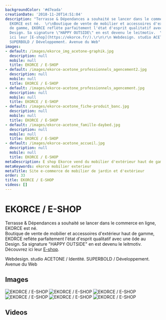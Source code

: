 ```yaml
---
backgroundColor: '#d7eada'
creationDate: '2018-11-20T14:51:04'
description: "Terrasse & Dépendances a souhaité se lancer dans le commerce en ligne,
  EKORCE est né.  \r\nBoutique de vente de mobilier et accessoires d'extérieur haut
  de gamme, EKORCE reflète parfaitement l'état d'esprit qualitatif avec une ôde au
  Design. Sa signature \"HAPPY OUTSIDE\" en est devenu le leitmotiv.  \r\nDécouvrez
  ici leur [E-shop](https://ekorce.fr/).\r\n\r\n Webdesign. studio ACETONE /  Identité.
  SUPERBOLD / Développement. Avenue du Web"
images:
- default: /images/ekorce_img_acetone-graphik.jpg
  description: null
  mobile: null
  title: EKORCE / E-SHOP
- default: /images/ekorce-acetone_professionnels_agencement2.jpg
  description: null
  mobile: null
  title: EKORCE / E-SHOP
- default: /images/ekorce-acetone_professionnels_agencement.jpg
  description: null
  mobile: null
  title: EKORCE / E-SHOP
- default: /images/ekorce-acetone_fiche-produit_banc.jpg
  description: null
  mobile: null
  title: EKORCE / E-SHOP
- default: /images/ekorce-acetone_famille-daybed.jpg
  description: null
  mobile: null
  title: EKORCE / E-SHOP
- default: /images/ekorce-acetone_accueil.jpg
  description: null
  mobile: null
  title: EKORCE / E-SHOP
metaDescription: E shop Ekorce vend du mobilier d'extérieur haut de gamme
metaKeywords: ekorce mobilier exterieur
metaTitle: Site e-commerce de mobilier de jardin et d'extérieur
order: 33
title: EKORCE / E-SHOP
videos: []
---
```


# EKORCE / E-SHOP

Terrasse & Dépendances a souhaité se lancer dans le commerce en ligne, EKORCE est né.  
Boutique de vente de mobilier et accessoires d'extérieur haut de gamme, EKORCE reflète parfaitement l'état d'esprit qualitatif avec une ôde au Design. Sa signature "HAPPY OUTSIDE" en est devenu le leitmotiv.  
Découvrez ici leur [E-shop](https://ekorce.fr/).

 Webdesign. studio ACETONE /  Identité. SUPERBOLD / Développement. Avenue du Web

## Images

![EKORCE / E-SHOP](/images/ekorce_img_acetone-graphik.jpg)
![EKORCE / E-SHOP](/images/ekorce-acetone_professionnels_agencement2.jpg)
![EKORCE / E-SHOP](/images/ekorce-acetone_professionnels_agencement.jpg)
![EKORCE / E-SHOP](/images/ekorce-acetone_fiche-produit_banc.jpg)
![EKORCE / E-SHOP](/images/ekorce-acetone_famille-daybed.jpg)
![EKORCE / E-SHOP](/images/ekorce-acetone_accueil.jpg)

## Videos